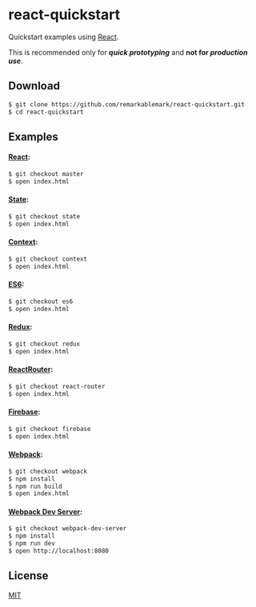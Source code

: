 # react-quickstart

Quickstart examples using [React](https://facebook.github.io/react/).

This is recommended only for **_quick prototyping_** and **not for _production use_**.

## Download

```sh
$ git clone https://github.com/remarkablemark/react-quickstart.git
$ cd react-quickstart
```

## Examples

#### [React](https://github.com/facebook/react):

```sh
$ git checkout master
$ open index.html
```

#### [State](https://facebook.github.io/react/docs/interactivity-and-dynamic-uis.html#how-state-works):

```sh
$ git checkout state
$ open index.html
```

#### [Context](https://facebook.github.io/react/docs/context.html):

```sh
$ git checkout context
$ open index.html
```

#### [ES6](https://facebook.github.io/react/docs/reusable-components.html#es6-classes):

```sh
$ git checkout es6
$ open index.html
```

#### [Redux](https://github.com/reactjs/redux):

```sh
$ git checkout redux
$ open index.html
```

#### [ReactRouter](https://github.com/reactjs/react-router):

```sh
$ git checkout react-router
$ open index.html
```

#### [Firebase](https://firebase.google.com):

```sh
$ git checkout firebase
$ open index.html
```

#### [Webpack](https://webpack.github.io):

```sh
$ git checkout webpack
$ npm install
$ npm run build
$ open index.html
```

#### [Webpack Dev Server](https://webpack.github.io/docs/webpack-dev-server.html):

```sh
$ git checkout webpack-dev-server
$ npm install
$ npm run dev
$ open http://localhost:8080
```

## License

[MIT](https://github.com/remarkablemark/react-quickstart/blob/master/LICENSE)
